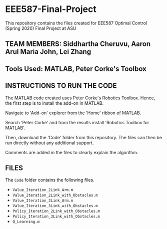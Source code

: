 # EEE587-Final-Project

This repository contains the files created for EEE587 Optimal Control (Spring 2020) Final Project at ASU

## TEAM MEMBERS: Siddhartha Cheruvu, Aaron Arul Maria John, Lei Zhang

## Tools Used: MATLAB, Peter Corke's Toolbox



## INSTRUCTIONS TO RUN THE CODE

The MATLAB code created uses Peter Corke's Robotics Toolbox. Hence, the first step is to install the add-on in MATLAB.

Navigate to 'Add-on' explorer from the 'Home' ribbon of MATLAB. 

Search 'Peter Corke' and from the results install 'Robotics Toolbox for MATLAB'.

Then, download the 'Code' folder from this repository. The files can then be run directly without any additional support.

Comments are added in the files to clearly explain the algorithm.

## FILES

The `Code` folder contains the following files.
* `Value_Iteration_2Link_Arm.m`
* `Value_Iteration_2Link_with_Obstacles.m`
* `Value_Iteration_3Link_Arm.m`
* `Value_Iteration_3Link_with_Obstacles.m`
* `Policy_Iteration_2Link_with_Obstacles.m`
* `Policy_Iteration_3Link_with_Obstacles.m`
* `Q_Learning.m`


